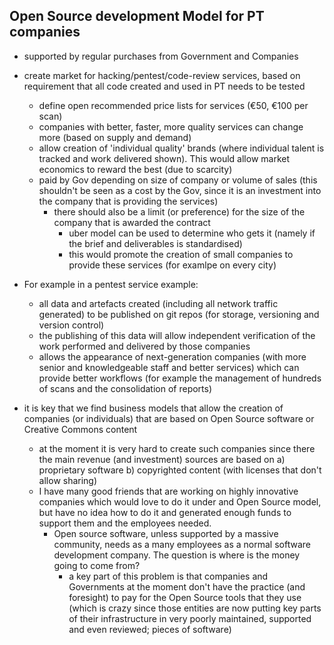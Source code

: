 ## Open Source development Model for PT companies

* supported by regular purchases from Government and Companies
* create market for hacking/pentest/code-review services, based on requirement that all code created and used in PT needs to be tested
  * define open recommended price lists for services (€50, €100 per scan)
  * companies with better, faster, more quality services can change more (based on supply and demand)
  * allow creation of 'individual quality' brands (where individual talent is tracked and work delivered shown). This would allow market economics to reward the best (due to scarcity)
  * paid by Gov depending on size of company or volume of sales (this shouldn't be seen as a cost by the Gov, since it is an investment into the company that is providing the services)
    * there should also be a limit (or preference) for the size of the company that is awarded the contract
      * uber model can be used to determine who gets it (namely if the brief and deliverables is standardised)
      * this would promote the creation of small companies to provide these services (for examlpe on every city)
* For example in a pentest service example:
  * all data and artefacts created (including all network traffic generated) to be published on git repos (for storage, versioning and version control)
  * the publishing of this data will allow independent verification of the work performed and delivered by those companies
  * allows the appearance of next-generation companies (with more senior and knowledgeable staff and better services) which can provide better workflows (for example the management of hundreds of scans and the consolidation of reports)

* it is key that we find business models that allow the creation of companies (or individuals) that are based on Open Source software or Creative Commons content
  * at the moment it is very hard to create such companies since there the main revenue (and investment) sources are based on
    a) proprietary software
    b) copyrighted content (with licenses that don't allow sharing)
  * I have many good friends that are working on highly innovative companies which would love to do it under and Open Source model, but have no idea how to do it and generated enough funds to support them and the employees needed.
    * Open source software, unless supported by a massive community, needs as a many employees as a normal software development company. The question is where is the money going to come from?
      * a key part of this problem is that companies and Governments at the moment don't have the practice (and foresight) to pay for the Open Source tools that they use (which is crazy since those entities are now putting key parts of their infrastructure in very poorly maintained, supported and even reviewed; pieces of software)
